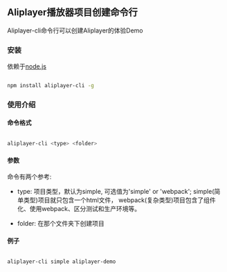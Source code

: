 ## Aliplayer播放器项目创建命令行

Aliplayer-cli命令行可以创建Aliplayer的体验Demo

### 安装

依赖于[node.js](https://nodejs.org)

```sh

npm install aliplayer-cli -g

```

### 使用介绍

#### 命令格式

```sh

aliplayer-cli <type> <folder>

```

#### 参数

命令有两个参考:

- type: 项目类型，默认为simple, 可选值为'simple' or 'webpack'; simple(简单类型)项目就只包含一个html文件， webpack(复杂类型)项目包含了组件化、使用webpack、区分测试和生产环境等。

- folder: 在那个文件夹下创建项目

#### 例子

```sh

aliplayer-cli simple aliplayer-demo

```


